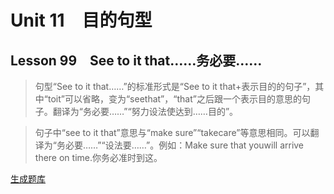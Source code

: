 ﻿ # Unit 11　目的句型
 ## Lesson 99　See to it that……务必要……
 
> 句型“See to it that……”的标准形式是“See to it that+表示目的的句子”，其中“toit”可以省略，变为“seethat”，“that”之后跟一个表示目的意思的句子。翻译为“务必要……”“努力设法使达到……目的”。

> 句子中“see to it that”意思与“make sure”“takecare”等意思相同。可以翻译为“务必要……”“设法要……”。例如：Make sure that youwill arrive there on time.你务必准时到这。


 [生成题库](./question/f099.json)